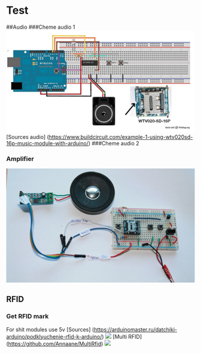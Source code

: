 # Test

##Audio
###Cheme audio 1
![](cheme.jpg)
[Sources audio] (https://www.buildcircuit.com/example-1-using-wtv020sd-16p-music-module-with-arduino/)
###Cheme audio 2

### Amplifier
![](amp.jpg)

## RFID
### Get RFID mark
For shit modules use 5v 
[Sources] (https://arduinomaster.ru/datchiki-arduino/podklyuchenie-rfid-k-arduino/)
![](multi_rfid.png)
[Multi RFID] (https://github.com/Annaane/MultiRfid)
![](multi_rfid.png)
